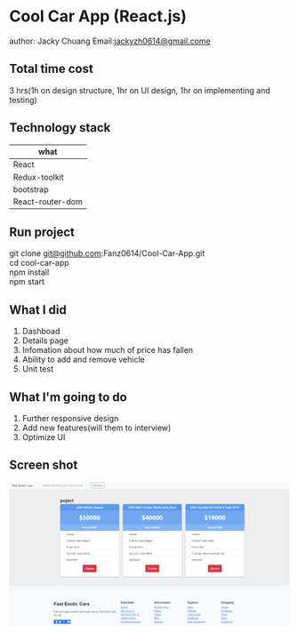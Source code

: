 Cool Car App (React.js)
====
author: Jacky Chuang  Email:jackyzh0614@gmail.come  

Total time cost
----------
3 hrs(1h on design structure, 1hr on UI design, 1hr on implementing and testing)

Technology stack
----------

| what   |
| ---------- |
| React    | 
| Redux-toolkit     | 
| bootstrap    | 
| React-router-dom    | 


Run project
-----------
git clone git@github.com:Fanz0614/Cool-Car-App.git <br>
cd cool-car-app <br>
npm install <br>
npm start <br>

What I did 
---------
1. Dashboad
2. Details page
3. Infomation about how much of price has fallen
4. Ability to add and remove vehicle
5. Unit test

What I'm going to do
---------
1. Further responsive design
2. Add new features(will them to interview)
3. Optimize UI

Screen shot
-----------
![Alt text](https://raw.githubusercontent.com/Fanz0614/pic/master/Capture.PNG)
